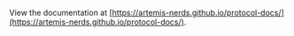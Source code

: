 View the documentation at [https://artemis-nerds.github.io/protocol-docs/](https://artemis-nerds.github.io/protocol-docs/).
